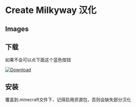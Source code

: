 # Create Milkyway 汉化


## Images


## 下载

如果不会可以点下面这个蓝色按钮

[![Download](https://img.shields.io/badge/download-latest-blue.svg)](https://github.com/MCTian-mi/Create-Milkyway-Chinese-Translation/archive/refs/heads/main.zip)

## 安装

覆盖到.minecraft文件下，记得启用资源包，否则会缺失部分汉化
